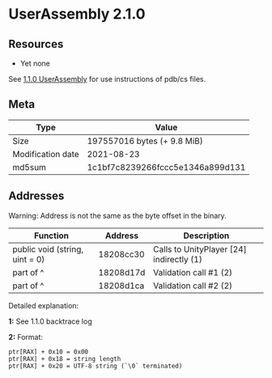 # UserAssembly 2.1.0

## Resources

 * Yet none

See [1.1.0 UserAssembly](../dev_tools/110_data/UserAssembly.md) for use instructions of pdb/cs files.


## Meta

| Type              | Value                            |
|-------------------|----------------------------------|
| Size              | 197557016 bytes (+ 9.8 MiB)      |
| Modification date | 2021-08-23                       |
| md5sum            | 1c1bf7c8239266fccc5e1346a899d131 |


## Addresses

Warning: Address is not the same as the byte offset in the binary.

| Function                                    | Address   | Description                              |
|---------------------------------------------|-----------|------------------------------------------|
| public void (string, uint = 0)              | 18208cc30 | Calls to UnityPlayer [24] indirectly (1) |
| part of ^                                   | 18208d17d | Validation call #1 (2)                   |
| part of ^                                   | 18208d1ca | Validation call #2 (2)                   |


Detailed explanation:

**1:** See 1.1.0 backtrace log

**2:** Format:

	ptr[RAX] + 0x10 = 0x00
	ptr[RAX] + 0x18 = string length
	ptr[RAX] + 0x20 = UTF-8 string (`\0` terminated)
